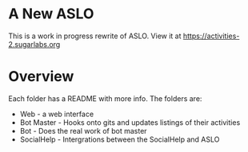 # A New ASLO

This is a work in progress rewrite of ASLO.  View it at <https://activities-2.sugarlabs.org>

# Overview

Each folder has a README with more info. The folders are:

* Web - a web interface
* Bot Master - Hooks onto gits and updates listings of their activities
* Bot - Does the real work of bot master
* SocialHelp - Intergrations between the SocialHelp and ASLO
